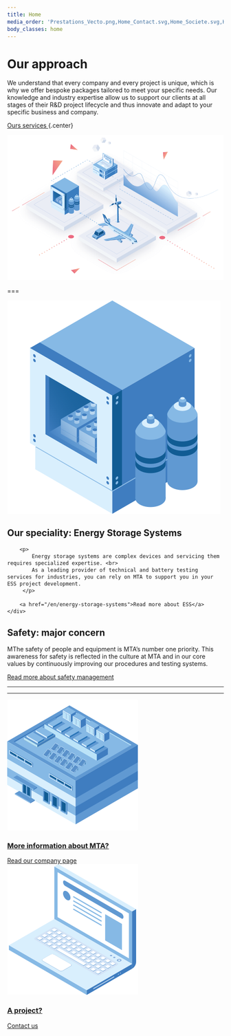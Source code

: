 ```yaml
---
title: Home
media_order: 'Prestations_Vecto.png,Home_Contact.svg,Home_Societe.svg,Home_SSE.svg'
body_classes: home
---
```


# Our approach

We understand that every company and every project is unique, which is why we offer bespoke packages tailored to meet your specific needs. Our knowledge and industry expertise allow us to support our clients at all stages of their R&D project lifecycle and thus innovate and adapt to your specific business and company.

[Ours services ](/customer-approach-and-services) {.center}

![](Prestations_Vecto.png)

===

<div class="specialty">
    <div>
        <img src="Home_SSE.svg" alt="">
    </div>
    <div>
        <h2>Our speciality:   
            <span>Energy Storage Systems</span>
        </h2>

        <p>
            Energy storage systems are complex devices and servicing them requires specialized expertise. <br>
            As a leading provider of technical and battery testing services for industries, you can rely on MTA to support you in your ESS project development.
         </p>

        <a href="/en/energy-storage-systems">Read more about ESS</a>
    </div>
</div>

<div class="security">
    <div>
        <h2><i class="icon-security"></i><span>Safety:</span> major concern</h2> 
        <p>MThe safety of people and equipment is MTA’s number one priority. This awareness for safety is reflected in the culture at MTA and in our core values by continuously improving our procedures and testing systems.</p>
        <a href="/en/safety">Read more about safety management</a>
    </div>
    <hr>
    <hr>
</div>

<div class="grid-2 read-more">
    <div>
        <a href="/en/company">
        	<img src="Home_Societe.svg" alt="" />
            <h3>More information about MTA?</h3>
            <span>Read our company page</span>
        </a>
    </div> 
    <div>
        <a href="/en/contact">
        	<img src="Home_Contact.svg" alt="" />
            <h3>A project?</h3>
            <span>Contact us</span>  
        </a>
    </div>
</div>